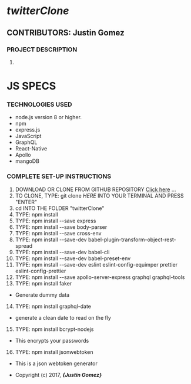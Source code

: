# _twitterClone_

## CONTRIBUTORS: **Justin Gomez**

### PROJECT DESCRIPTION

1.


# JS SPECS


### TECHNOLOGIES USED
* node.js version 8 or higher.
* npm
* express.js
* JavaScript
* GraphQL
* React-Native
* Apollo
* mangoDB  




### COMPLETE SET-UP INSTRUCTIONS
1. DOWNLOAD OR CLONE FROM GITHUB REPOSITORY [Click here]() ...
2. TO CLONE, TYPE: git clone _HERE_ INTO YOUR TERMINAL AND PRESS "ENTER"
3. cd INTO THE FOLDER "twitterClone"
4. TYPE: npm install
5. TYPE: npm install --save express
6. TYPE: npm install --save body-parser
7. TYPE: npm install --save cross-env
8. TYPE: npm install --save-dev babel-plugin-transform-object-rest-spread
9. TYPE: npm install --save-dev babel-cli
10. TYPE: npm install --save-dev babel-preset-env
11. TYPE: npm install --save-dev eslint eslint-config-equimper prettier eslint-config-prettier
12. TYPE: npm install --save apollo-server-express  graphql graphql-tools
13. TYPE: npm install faker
  * Generate dummy data
14. TYPE: npm install graphql-date
  * generate a clean date to read on the fly
15. TYPE: npm install bcrypt-nodejs
  *  This encrypts your passwords
16. TYPE: npm install jsonwebtoken
  * This is a json webtoken generator



* Copyright (c) 2017, **_{Justin Gomez}_**
